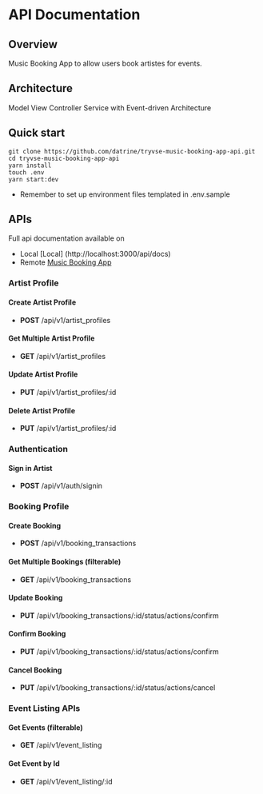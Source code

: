 # API Documentation 
## Overview
Music Booking App to allow users book artistes for events.

## Architecture
Model View Controller Service with Event-driven Architecture

## Quick start
```
git clone https://github.com/datrine/tryvse-music-booking-app-api.git
cd tryvse-music-booking-app-api
yarn install
touch .env
yarn start:dev
```
- Remember to set up environment files templated in .env.sample

## APIs
Full api documentation available on 
- Local [Local] (http://localhost:3000/api/docs)
- Remote [Music Booking App](https://tryvse-music-booking-app-api.onrender.com/api/docs#/)

### Artist Profile
#### Create Artist Profile
- **POST** /api/v1/artist_profiles

#### Get Multiple Artist Profile
- **GET** /api/v1/artist_profiles

#### Update Artist Profile
- **PUT** /api/v1/artist_profiles/:id

#### Delete Artist Profile
- **PUT** /api/v1/artist_profiles/:id


### Authentication
#### Sign in Artist
- **POST** /api/v1/auth/signin


### Booking Profile
#### Create Booking
- **POST** /api/v1/booking_transactions

#### Get Multiple Bookings (filterable)
- **GET** /api/v1/booking_transactions


#### Update Booking
- **PUT** /api/v1/booking_transactions/:id/status/actions/confirm

#### Confirm Booking
- **PUT** /api/v1/booking_transactions/:id/status/actions/confirm

#### Cancel Booking
- **PUT** /api/v1/booking_transactions/:id/status/actions/cancel

### Event Listing APIs
#### Get Events (filterable)
- **GET** /api/v1/event_listing

#### Get Event by Id
- **GET** /api/v1/event_listing/:id